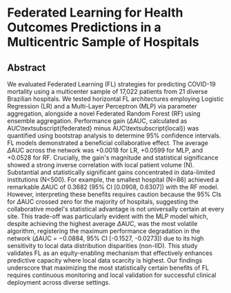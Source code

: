 # Federated Learning for Health Outcomes Predictions in a Multicentric Sample of Hospitals

## Abstract

We evaluated Federated Learning (FL) strategies for predicting COVID-19 mortality using a multicenter sample of 17,022 patients from 21 diverse Brazilian hospitals. We tested horizontal FL architectures employing Logistic Regression (LR) and a Multi-Layer Perceptron (MLP) via parameter aggregation, alongside a novel Federated Random Forest (RF) using ensemble aggregation. Performance gain ($\Delta$AUC, calculated as AUC\textsubscript{federated} minus AUC\textsubscript{local}) was quantified using bootstrap analysis to determine 95\% confidence intervals. FL models demonstrated a beneficial collaborative effect. The average $\Delta$AUC across the network was +0.0018 for LR, +0.0599 for MLP, and +0.0528 for RF. Crucially, the gain's magnitude and statistical significance showed a strong inverse correlation with local patient volume (N). Substantial and statistically significant gains concentrated in data-limited institutions (N$<$500). For example, the smallest hospital (N=86) achieved a remarkable $\Delta$AUC of 0.3682 (95\% CI [0.0908, 0.6307]) with the RF model. However, interpreting these benefits requires caution because the 95\% CIs for $\Delta$AUC crossed zero for the majority of hospitals, suggesting the collaborative model's statistical advantage is not universally certain at every site. This trade-off was particularly evident with the MLP model which, despite achieving the highest average $\Delta$AUC, was the most volatile algorithm, registering the maximum performance degradation in the network ($\Delta$AUC = −0.0884, 95\% CI [-0.1527, -0.0273]) due to its high sensitivity to local data distribution disparities (non-IID). This study validates FL as an equity-enabling mechanism that effectively enhances predictive capacity where local data scarcity is highest. Our findings underscore that maximizing the most statistically certain benefits of FL requires continuous monitoring and local validation for successful clinical deployment across diverse settings.
